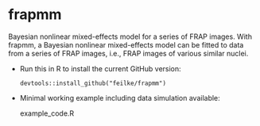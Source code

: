 # frapmm
Bayesian nonlinear mixed-effects model for a series of FRAP images. With frapmm, a Bayesian nonlinear mixed-effects model can be fitted to data from a series of FRAP images, i.e., FRAP images of various similar nuclei.

- Run this in R to install the current GitHub version:


  ```
  devtools::install_github("feilke/frapmm")
  ```

- Minimal working example including data simulation available: 

  example_code.R
